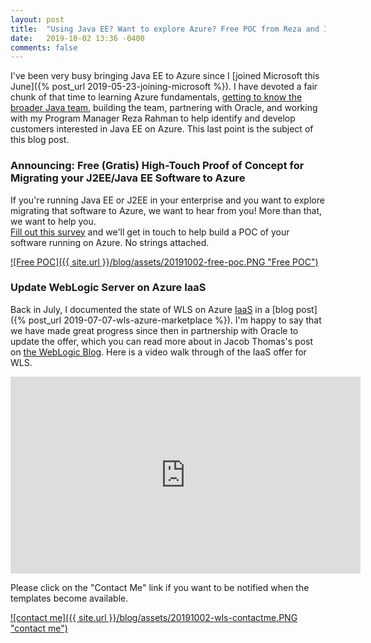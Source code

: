 ```yaml
---
layout: post
title:  "Using Java EE? Want to explore Azure? Free POC from Reza and I"
date:   2019-10-02 13:36 -0400
comments: false
---
```


I've been very busy bringing Java EE to Azure since I [joined Microsoft this June]({% post_url 2019-05-23-joining-microsoft %}).  I have devoted a fair chunk of that time to learning Azure fundamentals, [getting to know the broader Java team](https://blogs.microsoft.com/blog/2019/08/19/microsoft-acquires-jclarity-to-help-optimize-java-workloads-on-azure/), building the team, partnering with Oracle, and working with my Program Manager Reza Rahman to help identify and develop customers interested in Java EE on Azure.  This last point is the subject of this blog post.

### Announcing: Free (Gratis) High-Touch Proof of Concept for Migrating your J2EE/Java EE Software to Azure

If you're running Java EE or J2EE in your enterprise and you want to
explore migrating that software to Azure, we want to hear from you!
More than that, we want to help you.  
[Fill out this survey](https://microsoft.qualtrics.com/jfe/form/SV_0OCM4TNkiQC4scJ) and
we'll get in touch to help build a POC of your software running on Azure.  No strings attached.

[![Free POC]({{ site.url }}/blog/assets/20191002-free-poc.PNG "Free POC")](https://microsoft.qualtrics.com/jfe/form/SV_0OCM4TNkiQC4scJ)

### Update WebLogic Server on Azure IaaS

Back in July, I documented the state of WLS on Azure [IaaS](https://aka.ms/NISTSays) in a [blog post]({% post_url 2019-07-07-wls-azure-marketplace %}).  I'm happy to say that we have made great progress since then in partnership with Oracle to update the offer, which you can read more about in Jacob Thomas's post on [the WebLogic Blog](https://blogs.oracle.com/weblogicserver/oracle-weblogic-server-on-microsoft-azure-iaas).  Here is a video walk through of the IaaS offer for WLS.

<iframe width="560" height="315" src="https://www.youtube.com/embed/m7evI4lObcI" frameborder="0" allow="accelerometer; autoplay; encrypted-media; gyroscope; picture-in-picture" allowfullscreen></iframe>

Please click on the "Contact Me" link if you want to be notified when
the templates become available.

[![contact me]({{ site.url }}/blog/assets/20191002-wls-contactme.PNG "contact me")](https://aka.ms/azurewls)

&nbsp;
&nbsp;
&nbsp;
&nbsp;
&nbsp;
&nbsp;
&nbsp;
&nbsp;
&nbsp;
&nbsp;
&nbsp;
&nbsp;
&nbsp;
&nbsp;
&nbsp;
&nbsp;
&nbsp;
&nbsp;
&nbsp;



